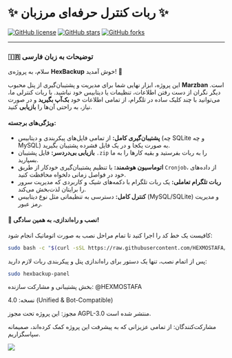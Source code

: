 # ✨ ربات کنترل حرفه‌ای مرزبان ✨

[![GitHub license](https://img.shields.io/github/license/hexmostafa/hexbackup)](https://github.com/hexmostafa/hexbackup/blob/main/LICENSE)
[![GitHub stars](https://img.shields.io/github/stars/hexmostafa/hexbackup)](https://github.com/hexmostafa/hexbackup/stargazers)
[![GitHub forks](https://img.shields.io/github/forks/hexmostafa/hexbackup)](https://github.com/hexmostafa/hexbackup/network/members)

---

### 🇮🇷 توضیحات به زبان فارسی

سلام، به پروژه‌ی **HexBackup** خوش آمدید! 👋

این پروژه، ابزار نهایی شما برای مدیریت و پشتیبان‌گیری از پنل محبوب **Marzban** است. دیگر نگران از دست رفتن اطلاعات، تنظیمات یا دیتابیس خود نباشید. با ربات کنترلی ما، می‌توانید با چند کلیک ساده در تلگرام، از تمامی اطلاعات خود **بک‌آپ بگیرید** و در صورت نیاز، به راحتی آن‌ها را **بازیابی** کنید.

#### **ویژگی‌های برجسته:**

* **پشتیبان‌گیری کامل:** از تمامی فایل‌های پیکربندی و دیتابیس (چه SQLite و چه MySQL) به صورت یکجا و در یک فایل فشرده پشتیبان بگیرید.
* **بازیابی بی‌دردسر:** فایل پشتیبان `.zip` را به ربات بفرستید و بقیه کارها را به ما بسپارید.
* **اتوماسیون هوشمند:** با تنظیم پشتیبان‌گیری خودکار از طریق `Cronjob`، از داده‌های خود در فواصل زمانی دلخواه محافظت کنید.
* **ربات تلگرام تعاملی:** یک ربات تلگرام با دکمه‌های شیک و کاربردی که مدیریت سرور را برایتان لذت‌بخش می‌کند.
* **کنترل کامل:** دسترسی به تنظیماتی مثل نوع دیتابیس (MySQL/SQLite) و مدیریت رمز عبور.

#### **🚀 نصب و راه‌اندازی، به همین سادگی!**

کافیست یک خط کد را اجرا کنید تا تمام مراحل نصب به صورت اتوماتیک انجام شود:

```bash
sudo bash -c "$(curl -sSL https://raw.githubusercontent.com/HEXMOSTAFA/hexbackup/main/installer.sh)"
```
پس از اتمام نصب، تنها یک دستور برای راه‌اندازی پنل و پیکربندی ربات لازم دارید:
```bash
sudo hexbackup-panel
```
بخش پشتیبانی و مشارکت
سازنده: @HEXMOSTAFA

نسخه: 4.0 (Unified & Bot-Compatible)

مجوز: این پروژه تحت مجوز AGPL-3.0 منتشر شده است.

مشارکت‌کنندگان: از تمامی عزیزانی که به پیشرفت این پروژه کمک کرده‌اند، صمیمانه سپاسگزاریم.


<img src="https://contrib.rocks/image?repo=hexmostafa/hexbackup">
